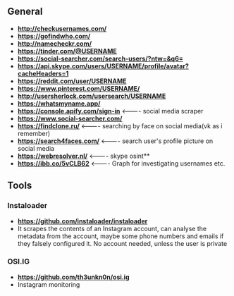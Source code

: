 ## **General**

- **http://checkusernames.com/**
- **https://gofindwho.com/**
- **http://namecheckr.com/**
- **https://tinder.com/@USERNAME**
- **https://social-searcher.com/search-users/?ntw=&q6=<USERNAME>**
- **https://api.skype.com/users/USERNAME/profile/avatar?cacheHeaders=1**
- **https://reddit.com/user/USERNAME**
- **https://www.pinterest.com/USERNAME/**
- **http://usersherlock.com/usersearch/USERNAME**
- **https://whatsmyname.app/**
- **https://console.apify.com/sign-in** <---- social media scraper
- **https://www.social-searcher.com/**
- **https://findclone.ru/** <---- searching by face on social media(vk as i remember)
- **https://search4faces.com/** <---- search user's profile picture on social media
- **https://webresolver.nl/** <---- skype osint**
- **https://ibb.co/5vCLB62** <---- Graph for investigating usernames etc.

## **Tools**

### **Instaloader**
- **https://github.com/instaloader/instaloader**
- It scrapes the contents of an Instagram account, can analyse the metadata from the account, maybe some phone numbers and emails if they falsely configured it. No account needed, unless the user is private

### **OSI.IG**
- **https://github.com/th3unkn0n/osi.ig**
- Instagram monitoring

